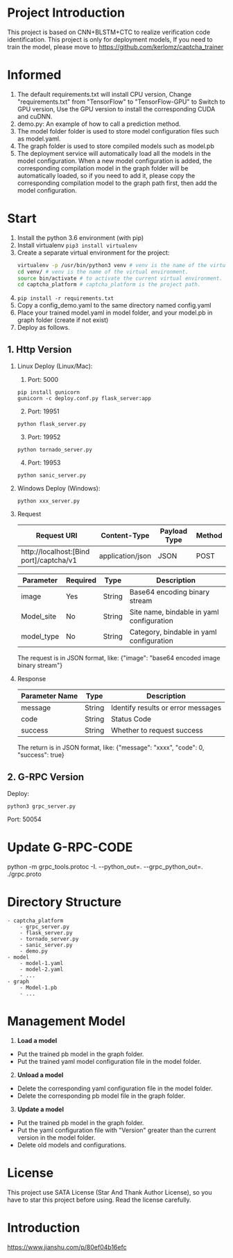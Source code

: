 # Project Introduction
This project is based on CNN+BLSTM+CTC to realize verification code identification. 
This project is only for deployment models, If you need to train the model, please move to https://github.com/kerlomz/captcha_trainer

# Informed
1. The default requirements.txt will install CPU version, Change "requirements.txt" from "TensorFlow" to "TensorFlow-GPU" to Switch to GPU version, Use the GPU version to install the corresponding CUDA and cuDNN.
2. demo.py: An example of how to call a prediction method.
3. The model folder folder is used to store model configuration files such as model.yaml.
4. The graph folder is used to store compiled models such as model.pb
5. The deployment service will automatically load all the models in the model configuration. When a new model configuration is added, the corresponding compilation model in the graph folder will be automatically loaded, so if you need to add it, please copy the corresponding compilation model to the graph path first, then add the model configuration.


# Start
1. Install the python 3.6 environment (with pip)
2. Install virtualenv ```pip3 install virtualenv```
3. Create a separate virtual environment for the project:
    ```bash
    virtualenv -p /usr/bin/python3 venv # venv is the name of the virtual environment.
    cd venv/ # venv is the name of the virtual environment.
    source bin/activate # to activate the current virtual environment.
    cd captcha_platform # captcha_platform is the project path.
    ```
4. ```pip install -r requirements.txt```
5. Copy a config_demo.yaml to the same directory named config.yaml
6. Place your trained model.yaml in model folder, and your model.pb in graph folder (create if not exist)
7. Deploy as follows.

## 1. Http Version
1. Linux
    Deploy (Linux/Mac): 

    1. Port: 5000
    ```
    pip install gunicorn
    gunicorn -c deploy.conf.py flask_server:app
    ```
    2. Port: 19951
    ```
    python flask_server.py
    ```
    3. Port: 19952
    ```
    python tornado_server.py
    ```
    4. Port: 19953
    ```
    python sanic_server.py
    ```

2. Windows
    Deploy (Windows): 
    ```
    python xxx_server.py
    ```

3. Request

    |Request URI | Content-Type | Payload Type | Method |
    | ----------- | ---------------- | -------- | -------- |
    | http://localhost:[Bind port]/captcha/v1 | application/json | JSON | POST |

    | Parameter | Required | Type | Description |
    | ---------- | ---- | ------ | ------------------------ |
    | image | Yes | String | Base64 encoding binary stream |
    Model_site | No | String | Site name, bindable in yaml configuration |
    | model_type | No | String | Category, bindable in yaml configuration |
    The request is in JSON format, like: {"image": "base64 encoded image binary stream"}

4. Response

    | Parameter Name | Type | Description |
    | ------- | ------ | ------------------ |
    | message | String | Identify results or error messages |
    | code | String | Status Code |
    | success | String | Whether to request success |
    
    The return is in JSON format, like: {"message": "xxxx", "code": 0, "success": true}
 

## 2. G-RPC Version
Deploy: 
```
python3 grpc_server.py
```
Port: 50054


# Update G-RPC-CODE
python -m grpc_tools.protoc -I. --python_out=. --grpc_python_out=. ./grpc.proto


# Directory Structure

    - captcha_platform
        - grpc_server.py
        - flask_server.py
        - tornado_server.py
        - sanic_server.py
        - demo.py
    - model
        - model-1.yaml
        - model-2.yaml
        - ...
    - graph
        - Model-1.pb
        - ...

# Management Model
1. **Load a model**
 - Put the trained pb model in the graph folder.
 - Put the trained yaml model configuration file in the model folder.
2. **Unload a model**
 - Delete the corresponding yaml configuration file in the model folder.
 - Delete the corresponding pb model file in the graph folder.
3. **Update a model**
 - Put the trained pb model in the graph folder.
 - Put the yaml configuration file with "Version" greater than the current version in the model folder.
 - Delete old models and configurations.
 
# License
This project use SATA License (Star And Thank Author License), so you have to star this project before using. Read the license carefully.

# Introduction
https://www.jianshu.com/p/80ef04b16efc


